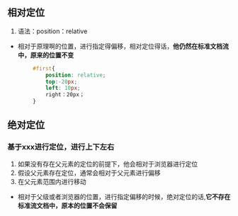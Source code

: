 ## 相对定位

1. 语法：position：relative
  - 相对于原理啊的位置，进行指定得偏移，相对定位得话，**他仍然在标准文档流中，原来的位置不变**
  
```css
        #first{
            position: relative;  
            top:-20px;
            left: 10px;
            right：20px；
        }
```
        
## 绝对定位
  ### 基于xxx进行定位，进行上下左右
1. 如果没有存在父元素的定位的前提下，他会相对于浏览器进行定位
2. 假设父元素存在定位，通常会相对于父元素进行偏移
3. 在父元素范围内进行移动
  - 相对于父级或者浏览器的位置，进行指定偏移的时候，绝对定位的话,**它不存在标准流文档中，原本的位置不会保留**
 
